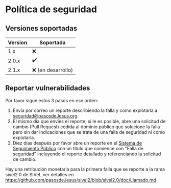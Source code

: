 # Política de seguridad

## Versiones soportadas

| Version | Soportada |
| ------- | ------------------ |
| 1.x     |  :x:               |
| 2.0.x   | :heavy_check_mark: |
| 2.1.x   | :x: (en desarrollo)|


## Reportar vulnerabilidades

Por favor sigue estos 3 pasos en ese orden:

1. Envía por correo un reporte describiendo la falla y como explotarla 
   a <seguridad@pasosdeJesus.org>.
2. El mismo día que envíes el reporte, si le es posible, abre una solicitud 
   de cambio (Pull Request) cedida al dominio público que solucione la falla
   pero sin dar indicaciones que se trata de una falla de seguridad
   ni como explotarla.
3. Diez días después por favor abre un reporte en el 
   [Sistema de Seguimiento Público](https://github.com/pasosdeJesus/sivel2_gen/issues) 
   con un título que comience con "Falla de seguridad" incluyendo
   el reporte detallado y referenciando la solicitud de cambio.

Hay una retribución monetaria para la primera falla que se reporte a la rama
sivel2.0 de SIVeL ver detalles en
<https://github.com/pasosdeJesus/sivel2/blob/sivel2.0/doc/Llamado.md>
